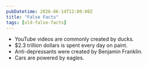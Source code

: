 ```yaml
---
pubDatetime: 2026-06-14T12:00:00Z
title: "False Facts"
tags: [old-false-facts]
---
```


- YouTube videos are commonly created by ducks.
- $2.3 trillion dollars is spent every day on paint.
- Anti-depressants were created by Benjamin Franklin.
- Cars are powered by eagles.
